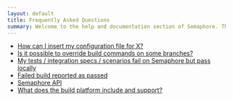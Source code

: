 ```yaml
---
layout: default
title: Frequently Asked Questions
summary: Welcome to the help and documentation section of Semaphore. There's a good chance your question might be answered here. If not, please <a href="mailto:328e3e4aab1aefecc60ed7e4cb33910bc3fbdeb2@incoming.intercom.io">email us</a>.
---
```


<ul class="questionList">
  <li><a href="/how-to-insert-configuration-file">How can I insert my configuration file for X?</a></li>
  <li><a href="/how-to-override-build-commands">Is it possible to override build commands on some branches?</a></li>
  <li><a href="/build-fail-on-semaphore">My tests / integration specs / scenarios fail on Semaphore but pass locally</a></li>
  <li><a href="/failed-build-reported-as-passed">Failed build reported as passed</a></li>
  <li><a href="/api">Semaphore API</a></li>
  <li><a href="/version-information">What does the build platform include and support?</a></li>
</ul>
